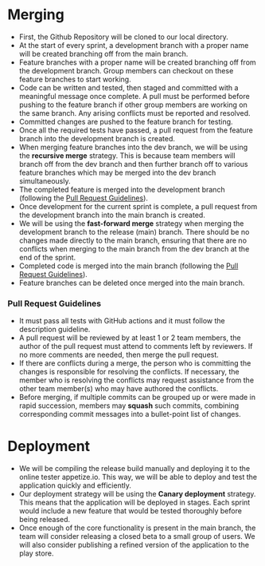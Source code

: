 # Merging
- First, the Github Repository will be cloned to our local directory.
- At the start of every sprint, a development branch with a proper name will be created branching off from the main branch.
- Feature branches with a proper name will be created branching off from the development branch. Group members can checkout on these feature branches to start working.
- Code can be written and tested, then staged and committed with a meaningful message once complete. A pull must be performed before pushing to the feature branch if other group members are working on the same branch. Any arising conflicts must be reported and resolved.
- Committed changes are pushed to the feature branch for testing.
- Once all the required tests have passed, a pull request from the feature branch into the development branch is created. 
- When merging feature branches into the dev branch, we will be using the **recursive merge** strategy. This is because team members will branch off from the dev branch and then further branch off to various feature branches which may be merged into the dev branch simultaneously.
- The completed feature is merged into the development branch (following the [Pull Request Guidelines](#Pull-Request-Guidelines)).
- Once development for the current sprint is complete, a pull request from the development branch into the main branch is created.
- We will be using the **fast-forward merge** strategy when merging the development branch to the release (main) branch. There should be no changes made directly to the main branch, ensuring that there are no conflicts when merging to the main branch from the dev branch at the end of the sprint.
- Completed code is merged into the main branch (following the [Pull Request Guidelines](#Pull-Request-Guidelines)).
- Feature branches can be deleted once merged into the main branch.

### Pull Request Guidelines
- It must pass all tests with GitHub actions and it must follow the description guideline. 
- A pull request will be reviewed by at least 1 or 2 team members, the author of the pull request must attend to comments left by reviewers. If no more comments are needed, then merge the pull request. 
- If there are conflicts during a merge, the person who is committing the changes is responsible for resolving the conflicts. If necessary, the member who is resolving the conflicts may request assistance from the other team member(s) who may have authored the conflicts.
- Before merging, if multiple commits can be grouped up or were made in rapid succession, members may **squash** such commits, combining corresponding commit messages into a bullet-point list of changes.

# Deployment
- We will be compiling the release build manually and deploying it to the online tester appetize.io. This way, we will be able to deploy and test the application quickly and efficiently.
- Our deployment strategy will be using the **Canary deployment** strategy. This means that the application will be deployed in stages. Each sprint would include a new feature that would be tested thoroughly before being released. 
- Once enough of the core functionality is present in the main branch, the team will consider releasing a closed beta to a small group of users. We will also consider publishing a refined version of the application to the play store.
